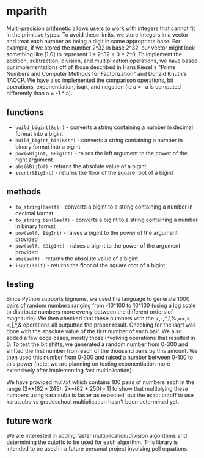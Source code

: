 # mparith
Multi-precision arithmetic allows users to work with integers that cannot fit in the primitive types. 
To avoid these limits, we store integers in a vector and treat each number as being a digit in some appropriate base.
For example, if we stored the number 2^32 in base 2^32, our vector might look something like [1,0] to represent 1 * 2^32 + 0 * 2^0.
To implement the addition, subtraction, division, and multiplication operations, we have based our implementations off of those described in Hans Riesel's "Prime Numbers and Computer Methods for Factorization" and Donald Knuth's TAOCP.
We have also implemented the comparison operations, bit operations, exponentiation, isqrt, and negation (ie a = -a is computed differently than a = -1 * a).

## functions
- `build_bigint(&str)` - converts a string containing a number in decimal format into a bigint
- `build_bigint_bin(&str)` - converts a string containing a number in binary format into a bigint
- `pow(&BigInt, &BigInt)` - raises the left argument to the power of the right argument
- `abs(&BigInt)` - returns the absolute value of a bigint
- `isqrt(&BigInt)` - returns the floor of the square root of a bigint

## methods
- `to_string(&self)` - converts a bigint to a string containing a number in decimal format
- `to_string_bin(&self)` - converts a bigint to a string containing a number in binary format
- `pow(self, BigInt)` - raises a bigint to the power of the argument provided
- `pow(self, &BigInt)` - raises a bigint to the power of the argument provided
- `abs(self)` - returns the absolute value of a bigint
- `isqrt(self)` - returns the floor of the square root of a bigint

## testing
Since Python supports bignums, we used the language to generate 1000 pairs of random numbers ranging from -10^100 to 10^100 (using a log scale to distribute numbers more evenly between the different orders of magnitude). 
We then checked that these numbers with the +,-,\*,/,%,==,>,<,|,^,& operations all outputted the proper result. 
Checking for the isqrt was done with the absolute value of the first number of each pair.
We also added a few edge cases, mostly those involving operations that resulted in 0.
To test the bit shifts, we generated a random number from 0-300 and shifted the first number from each of the thousand pairs by this amount.
We then used this number from 0-300 and raised a number between 0-100 to this power (note: we are planning on testing exponentiation more extensively after implementing fast multiplication).

We have provided mul.txt which contains 100 pairs of numbers each in the range [2**(62 * 249), 2**(62 * 250) - 1] to show that multiplying these numbers using karatsuba is faster as expected, but the exact cutoff to use karatsuba vs gradeschool multiplication hasn't been determined yet.

## future work
We are interested in adding faster multiplication/division algorithms and determining the cutoffs to be used for each algorithm.
This library is intended to be used in a future personal project involving pell equations.
